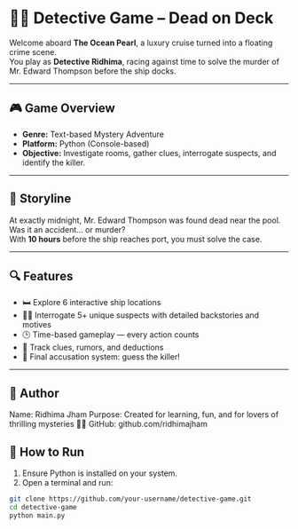 # 🕵️‍♀️ Detective Game – Dead on Deck

Welcome aboard **The Ocean Pearl**, a luxury cruise turned into a floating crime scene.  
You play as **Detective Ridhima**, racing against time to solve the murder of Mr. Edward Thompson before the ship docks.

---

## 🎮 Game Overview

- **Genre:** Text-based Mystery Adventure  
- **Platform:** Python (Console-based)  
- **Objective:** Investigate rooms, gather clues, interrogate suspects, and identify the killer.

---

## 🚢 Storyline

At exactly midnight, Mr. Edward Thompson was found dead near the pool.  
Was it an accident… or murder?  
With **10 hours** before the ship reaches port, you must solve the case.

---

## 🔍 Features

- 🛏️ Explore 6 interactive ship locations  
- 🧍‍♂️ Interrogate 5+ unique suspects with detailed backstories and motives  
- 🕒 Time-based gameplay — every action counts  
- 📝 Track clues, rumors, and deductions  
- 🧠 Final accusation system: guess the killer!

---
## 👤 Author
Name: Ridhima Jham
Purpose: Created for learning, fun, and for lovers of thrilling mysteries 🕵️‍♂️
GitHub: github.com/ridhimajham

## 🧾 How to Run

1. Ensure Python is installed on your system.  
2. Open a terminal and run:
```bash
git clone https://github.com/your-username/detective-game.git
cd detective-game
python main.py
